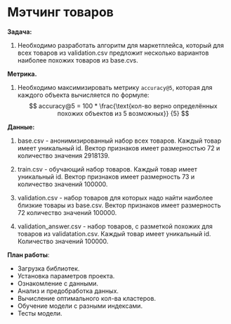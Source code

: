 # Mэтчинг товаров

__Задача:__ 

1) Необходимо разработать алгоритм для маркетплейса, который для всех товаров из validation.csv предложит несколько вариантов наиболее похожих товаров из base.cvs. 

__Метрика.__

1) Необходимо максимизировать метрику `accuracy@5`, которая для каждого объекта вычисляется по формуле:
$$
accuracy@5 = 100 * \frac{\text{кол-во верно определённых похожих объектов из 5 возможных}} {5}
$$


__Данные:__

1) base.csv - анонимизированный набор всех товаров. Каждый товар имеет уникальный id. Вектор признаков имеет размерностью 72 и количество значения 2918139.

2) train.csv - обучающий набор товаров. Каждый товар имеет уникальный id. Вектор признаков имеет размерность 73 и количество значений 100000.

3) validation.csv - набор товаров для которых надо найти наиболее близкие товары из base.csv. Вектор признаков имеет размерность 72 количество значений 100000. 

4) validation_answer.csv - набор товаров, с разметкой похожих для товаров из validatation.csv. Каждый товар имеет уникальный id. Количество значений 100000.

__План работы__:
- Загрузка библиотек.
- Установка параметров проекта.
- Ознакомление с данными.
- Анализ и предобработка данных.
- Вычисление оптимального кол-ва кластеров.
- Обучение модели с разными индексами.
- Тесты модели.
​
